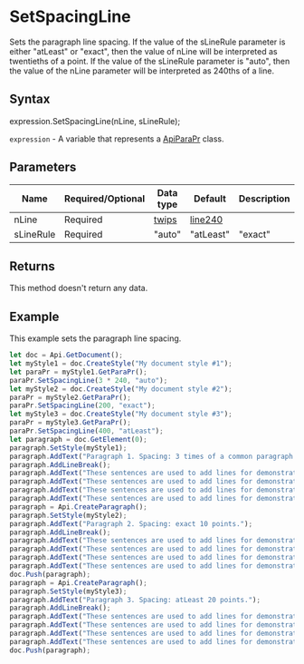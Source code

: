 # SetSpacingLine

Sets the paragraph line spacing. If the value of the sLineRule parameter is either 
"atLeast" or "exact", then the value of nLine will be interpreted as twentieths of a point. If 
the value of the sLineRule parameter is "auto", then the value of the 
nLine parameter will be interpreted as 240ths of a line.

## Syntax

expression.SetSpacingLine(nLine, sLineRule);

`expression` - A variable that represents a [ApiParaPr](../ApiParaPr.md) class.

## Parameters

| **Name** | **Required/Optional** | **Data type** | **Default** | **Description** |
| ------------- | ------------- | ------------- | ------------- | ------------- |
| nLine | Required | [twips](../../Enumeration/twips.md) | [line240](../../Enumeration/line240.md) |  | The line spacing value measured either in twentieths of a point (1/1440 of an inch) or in 240ths of a line. |
| sLineRule | Required | "auto" | "atLeast" | "exact" |  | The rule that determines the measuring units of the line spacing. |

## Returns

This method doesn't return any data.

## Example

This example sets the paragraph line spacing.

```javascript
let doc = Api.GetDocument();
let myStyle1 = doc.CreateStyle("My document style #1");
let paraPr = myStyle1.GetParaPr();
paraPr.SetSpacingLine(3 * 240, "auto");
let myStyle2 = doc.CreateStyle("My document style #2");
paraPr = myStyle2.GetParaPr();
paraPr.SetSpacingLine(200, "exact");
let myStyle3 = doc.CreateStyle("My document style #3");
paraPr = myStyle3.GetParaPr();
paraPr.SetSpacingLine(400, "atLeast");
let paragraph = doc.GetElement(0);
paragraph.SetStyle(myStyle1);
paragraph.AddText("Paragraph 1. Spacing: 3 times of a common paragraph line spacing.");
paragraph.AddLineBreak();
paragraph.AddText("These sentences are used to add lines for demonstrative purposes. ");
paragraph.AddText("These sentences are used to add lines for demonstrative purposes. ");
paragraph.AddText("These sentences are used to add lines for demonstrative purposes. ");
paragraph.AddText("These sentences are used to add lines for demonstrative purposes.");
paragraph = Api.CreateParagraph();
paragraph.SetStyle(myStyle2);
paragraph.AddText("Paragraph 2. Spacing: exact 10 points.");
paragraph.AddLineBreak();
paragraph.AddText("These sentences are used to add lines for demonstrative purposes. ");
paragraph.AddText("These sentences are used to add lines for demonstrative purposes. ");
paragraph.AddText("These sentences are used to add lines for demonstrative purposes. ");
paragraph.AddText("These sentences are used to add lines for demonstrative purposes.");
doc.Push(paragraph);
paragraph = Api.CreateParagraph();
paragraph.SetStyle(myStyle3);
paragraph.AddText("Paragraph 3. Spacing: atLeast 20 points.");
paragraph.AddLineBreak();
paragraph.AddText("These sentences are used to add lines for demonstrative purposes. ");
paragraph.AddText("These sentences are used to add lines for demonstrative purposes. ");
paragraph.AddText("These sentences are used to add lines for demonstrative purposes. ");
paragraph.AddText("These sentences are used to add lines for demonstrative purposes.");
doc.Push(paragraph);
```
